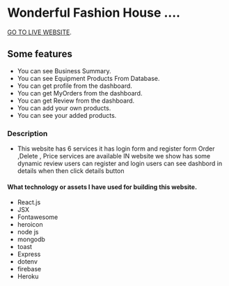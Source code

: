 # Wonderful Fashion House ....

[GO TO LIVE WEBSITE](https://assignment-database-c9093.web.app/).

## Some features 
* You can see Business Summary.
* You can see Equipment Products From Database.
* You can get profile from the dashboard.
* You can get MyOrders from the dashboard.
* You can get Review from the dashboard.
* You can add your own products.
* You can see your added products.


### Description
* This website has 6 services it has login form and register form Order ,Delete , Price services are available IN website we show has some dynamic review users can register and login users can see dashbord in details when then click details button

#### What technology or assets I have used for building this website.
* React.js
* JSX
* Fontawesome
* heroicon
* node js 
* mongodb
* toast
* Express
* dotenv
* firebase
* Heroku